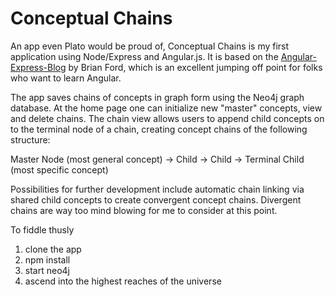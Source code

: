 Conceptual Chains
=================
An app even Plato would be proud of, Conceptual Chains is my first application using Node/Express and Angular.js. It is based on the <a href='https://github.com/btford/angular-express-blog'>Angular-Express-Blog</a> by Brian Ford, which is an excellent jumping off point for folks who want to learn Angular. 

The app saves chains of concepts in graph form using the Neo4j graph database. At the home page one can initialize new "master" concepts, view and delete chains. The chain view allows users to append child concepts on to the terminal node of a chain, creating concept chains of the following structure:

Master Node (most general concept) -> Child -> Child -> Terminal Child (most specific concept)

Possibilities for further development include automatic chain linking via shared child concepts to create convergent concept chains. Divergent chains are way too mind blowing for me to consider at this point.

To fiddle thusly   
1) clone the app  
2) npm install  
3) start neo4j  
4) ascend into the highest reaches of the universe
